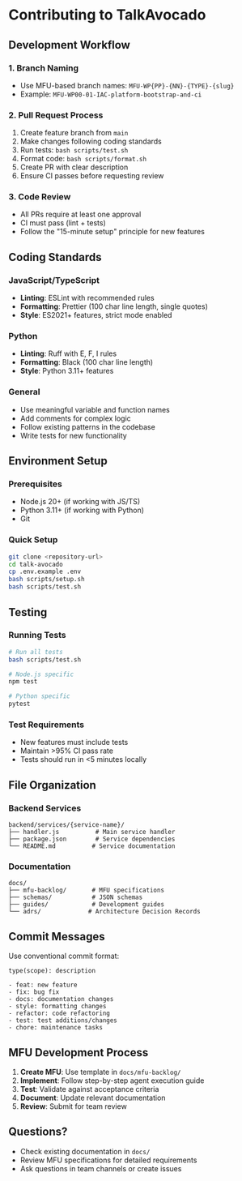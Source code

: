 # Contributing to TalkAvocado

## Development Workflow

### 1. Branch Naming

- Use MFU-based branch names: `MFU-WP{PP}-{NN}-{TYPE}-{slug}`
- Example: `MFU-WP00-01-IAC-platform-bootstrap-and-ci`

### 2. Pull Request Process

1. Create feature branch from `main`
2. Make changes following coding standards
3. Run tests: `bash scripts/test.sh`
4. Format code: `bash scripts/format.sh`
5. Create PR with clear description
6. Ensure CI passes before requesting review

### 3. Code Review

- All PRs require at least one approval
- CI must pass (lint + tests)
- Follow the "15-minute setup" principle for new features

## Coding Standards

### JavaScript/TypeScript

- **Linting**: ESLint with recommended rules
- **Formatting**: Prettier (100 char line length, single quotes)
- **Style**: ES2021+ features, strict mode enabled

### Python

- **Linting**: Ruff with E, F, I rules
- **Formatting**: Black (100 char line length)
- **Style**: Python 3.11+ features

### General

- Use meaningful variable and function names
- Add comments for complex logic
- Follow existing patterns in the codebase
- Write tests for new functionality

## Environment Setup

### Prerequisites

- Node.js 20+ (if working with JS/TS)
- Python 3.11+ (if working with Python)
- Git

### Quick Setup

```bash
git clone <repository-url>
cd talk-avocado
cp .env.example .env
bash scripts/setup.sh
bash scripts/test.sh
```

## Testing

### Running Tests

```bash
# Run all tests
bash scripts/test.sh

# Node.js specific
npm test

# Python specific
pytest
```

### Test Requirements

- New features must include tests
- Maintain >95% CI pass rate
- Tests should run in <5 minutes locally

## File Organization

### Backend Services

```text
backend/services/{service-name}/
├── handler.js          # Main service handler
├── package.json        # Service dependencies
└── README.md          # Service documentation
```

### Documentation

```text
docs/
├── mfu-backlog/       # MFU specifications
├── schemas/           # JSON schemas
├── guides/            # Development guides
└── adrs/             # Architecture Decision Records
```

## Commit Messages

Use conventional commit format:

```text
type(scope): description

- feat: new feature
- fix: bug fix
- docs: documentation changes
- style: formatting changes
- refactor: code refactoring
- test: test additions/changes
- chore: maintenance tasks
```

## MFU Development Process

1. **Create MFU**: Use template in `docs/mfu-backlog/`
2. **Implement**: Follow step-by-step agent execution guide
3. **Test**: Validate against acceptance criteria
4. **Document**: Update relevant documentation
5. **Review**: Submit for team review

## Questions?

- Check existing documentation in `docs/`
- Review MFU specifications for detailed requirements
- Ask questions in team channels or create issues
